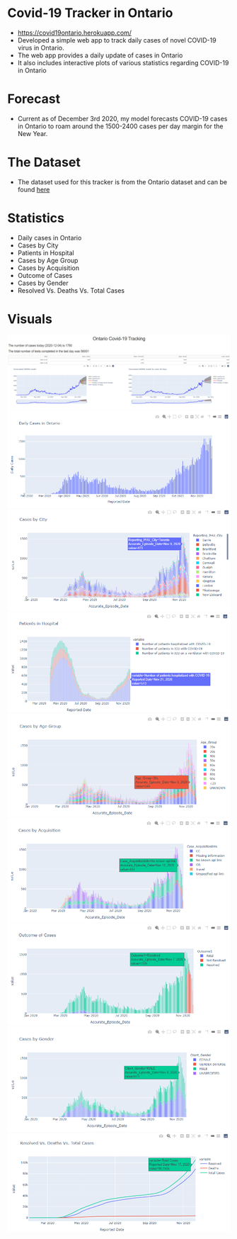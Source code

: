 # Covid-19 Tracker in Ontario
- https://covid19ontario.herokuapp.com/
- Developed a simple web app to track daily cases of novel COVID-19 virus in Ontario.
- The web app provides a daily update of cases in Ontario
- It also includes interactive plots of various statistics regarding COVID-19 in Ontario

# Forecast
- Current as of December 3rd 2020, my model forecasts COVID-19 cases in Ontario to roam around the 1500-2400 cases per day margin for the New Year.

# The Dataset
- The dataset used for this tracker is from the Ontario dataset and can be found [here](https://data.ontario.ca/dataset)

# Statistics
- Daily cases in Ontario
- Cases by City
- Patients in Hospital
- Cases by Age Group
- Cases by Acquisition
- Outcome of Cases
- Cases by Gender
- Resolved Vs. Deaths Vs. Total Cases

# Visuals
![Forecasted ARIMA Model](Images/forecaste.PNG)
![Daily Cases](Images/Daily_cases.PNG)
![Cases by City](Images/City.PNG)
![Patients in Hospital](Images/Patients.PNG)
![Cases by Age](Images/Agee.PNG)
![Cases by Acquisition](Images/Acq.PNG)
![Outcome](Images/out.PNG)
![Cases by Gender](Images/gender.PNG)
![Total Cases](Images/total.PNG)
